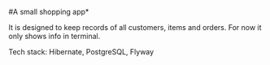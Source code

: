 #A small shopping app*

It is designed to keep records of all customers, items and orders.
For now it only shows info in terminal.

Tech stack: Hibernate, PostgreSQL, Flyway
